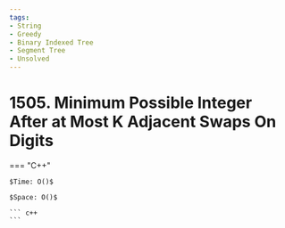 ```yaml
---
tags:
- String
- Greedy
- Binary Indexed Tree
- Segment Tree
- Unsolved
---
```



# 1505. Minimum Possible Integer After at Most K Adjacent Swaps On Digits

=== "C++"

    $Time: O()$

    $Space: O()$

    ``` c++
    ```